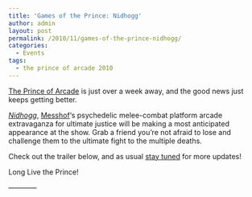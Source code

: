 ```yaml
---
title: 'Games of the Prince: Nidhogg'
author: admin
layout: post
permalink: /2010/11/games-of-the-prince-nidhogg/
categories:
  - Events
tags:
  - the prince of arcade 2010
---
```

[The Prince of Arcade][1] is just over a week away, and the good news just keeps getting better.

*[Nidhogg][2]*, [Messhof][3]&#8216;s psychedelic melee-combat platform arcade extravaganza for ultimate justice will be making a most anticipated appearance at the show. Grab a friend you&#8217;re not afraid to lose and challenge them to the ultimate fight to the multiple deaths.

Check out the trailer below, and as usual [stay tuned][4] for more updates!

Long Live the Prince!

&#8212;&#8212;&#8212;&#8212;

 [1]: http://www.montrealindies.com/?p=83
 [2]: http://messhof.com/nidhogg/
 [3]: http://messhof.com
 [4]: http://www.montrealindies.com/princeofarcade